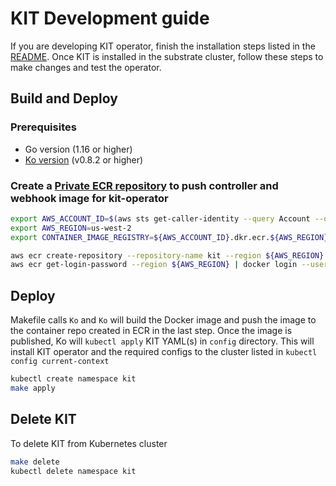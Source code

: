 # KIT Development guide

If you are developing KIT operator, finish the installation steps listed in the [README](../README.md). Once KIT is installed in the substrate cluster, follow these steps to make changes and test the operator.

## Build and Deploy

### Prerequisites

 - Go version (1.16 or higher)
 - [Ko version](https://github.com/google/ko#install) (v0.8.2 or higher)

### Create a [Private ECR repository](https://docs.aws.amazon.com/AmazonECR/latest/userguide/repository-create.html) to push controller and webhook image for kit-operator

```bash
export AWS_ACCOUNT_ID=$(aws sts get-caller-identity --query Account --output text)
export AWS_REGION=us-west-2
export CONTAINER_IMAGE_REGISTRY=${AWS_ACCOUNT_ID}.dkr.ecr.${AWS_REGION}.amazonaws.com

aws ecr create-repository --repository-name kit --region ${AWS_REGION}
aws ecr get-login-password --region ${AWS_REGION} | docker login --username AWS --password-stdin $CONTAINER_IMAGE_REGISTRY
```

## Deploy

Makefile calls `Ko` and `Ko` will build the Docker image and push the image to the container repo created in ECR in the last step. Once the image is published, Ko will `kubectl apply` KIT YAML(s) in `config` directory. This will install KIT operator and the required configs to the cluster listed in `kubectl config current-context`

```bash
kubectl create namespace kit
make apply
```

## Delete KIT
To delete KIT from Kubernetes cluster

```bash
make delete
kubectl delete namespace kit
```